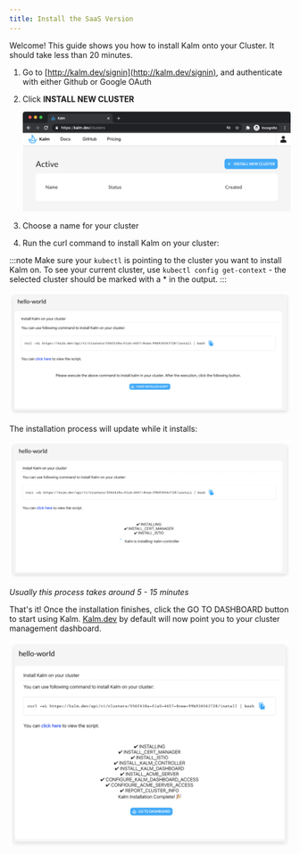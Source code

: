 ```yaml
---
title: Install the SaaS Version
---
```


Welcome! This guide shows you how to install Kalm onto your Cluster. It should take less than 20 minutes. 

1. Go to [http://kalm.dev/signin](http://kalm.dev/signin), and authenticate with either Github or Google OAuth
2. Click **INSTALL NEW CLUSTER**

    ![assets/Untitled.png](../assets/install-saas-0-new-cluster.png)

3. Choose a name for your cluster

4. Run the curl command to install Kalm on your cluster:

:::note
Make sure your `kubectl` is pointing to the cluster you want to install Kalm on. To see your current cluster, use `kubectl config get-context` - the selected cluster should be marked with a * in the output.
:::

![cmd](../assets/install-saas-2-cmd.png)

The installation process will update while it installs:

![install-progress](../assets/install-saas-3-install-progress.png)

_Usually this process takes around 5 - 15 minutes_

That's it! Once the installation finishes, click the GO TO DASHBOARD button to start using Kalm. [Kalm.dev](https://kalm.dev) by default will now point you to your cluster management dashboard.

![done](../assets/install-saas-4-done.png)
